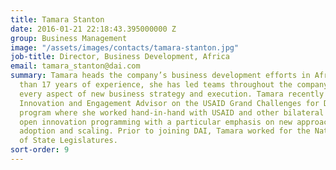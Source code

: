 ```yaml
---
title: Tamara Stanton
date: 2016-01-21 22:18:43.395000000 Z
group: Business Management
image: "/assets/images/contacts/tamara-stanton.jpg"
job-title: Director, Business Development, Africa
email: tamara_stanton@dai.com
summary: Tamara heads the company’s business development efforts in Africa. With more
  than 17 years of experience, she has led teams throughout the company to support
  every aspect of new business strategy and execution. Tamara recently served as the
  Innovation and Engagement Advisor on the USAID Grand Challenges for Development
  program where she worked hand-in-hand with USAID and other bilateral donors to develop
  open innovation programming with a particular emphasis on new approaches to improve
  adoption and scaling. Prior to joining DAI, Tamara worked for the National Conference
  of State Legislatures.
sort-order: 9
---
```



